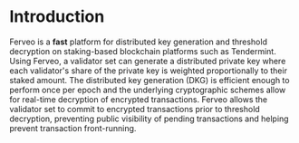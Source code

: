 # Introduction

Ferveo is a **fast** platform for distributed key generation and threshold decryption on staking-based blockchain platforms such as Tendermint. Using Ferveo, a validator set can generate a distributed private key where each validator's share of the private key is weighted proportionally to their staked amount. The distributed key generation (DKG) is efficient enough to perform once per epoch and the underlying cryptographic schemes allow for real-time decryption of encrypted transactions. Ferveo allows the validator set to commit to encrypted transactions prior to threshold decryption, preventing public visibility of pending transactions and helping prevent transaction front-running.